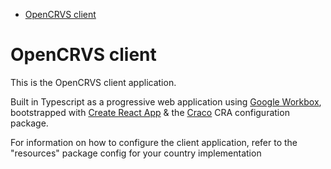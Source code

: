 <!-- START doctoc generated TOC please keep comment here to allow auto update -->
<!-- DON'T EDIT THIS SECTION, INSTEAD RE-RUN doctoc TO UPDATE -->

- [OpenCRVS client](#opencrvs-client)

<!-- END doctoc generated TOC please keep comment here to allow auto update -->

# OpenCRVS client

This is the OpenCRVS client application.

Built in Typescript as a progressive web application using [Google Workbox](https://github.com/GoogleChrome/workbox), bootstrapped with [Create React App](https://github.com/facebookincubator/create-react-app) & the [Craco](https://github.com/gsoft-inc/craco) CRA configuration package.

For information on how to configure the client application, refer to the "resources" package config for your country implementation
